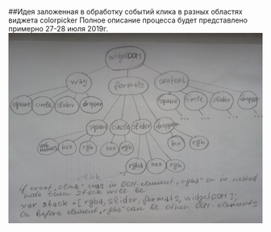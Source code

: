 ##Идея заложенная в обработку событий клика в разных областях виджета colorpicker
Полное описание процесса будет представлено примерно 27-28 июля 2019г.
![DOM-дерево виджета](../../img/IMG_20190725_194412.jpg)